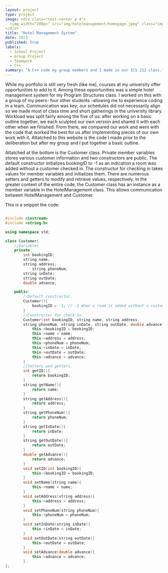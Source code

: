 ```yaml
---
layout: project
type: project
image: <div class="text-center p-4">
  <img width="200px" src="img/hotelmanagement/homepage.jpeg" class="img-thumbnail" >
</div>
title: "Hotel Management System"
date: 2023
published: True
labels:
  - School Project
  - Group Project
  - Teamwork
  - C++
summary: "A C++ code my group members and I made in our ICS 212 class."
---
```

	
While my portfolio is still very fresh (like me), courses at my university offer opportunities to add to it. Among these opportunities was a simple hotel management system for my Program Structures class. I worked on this with a group of my peers- four other students -allowing me to experience coding in a team. Communication was key; our schedules did not necessarily align so we made most of class time and short gatherings in the university library. Workload was split fairly among the five of us: after working on a basic outline together, we each sculpted our own version and shared it with each other when we finished. From there, we compared our work and went with the code that worked the best for us after implementing pieces of our own work with it. Attatched to this website is the code I made prior to the deliberation but after my group and I put together a basic outline.

Attatched at the bottom is the Customer class. Private member variables stores various customer information and two constructors are public. The default constructor initializes bookingID to -1 as an indication a room was added without a customer checked in. The constructor for checking in takes values for member variables and initializes them. There are numerous setters and getters to modify and retrieve values, respectively. In the greater context of the entire code, the Customer class has an instance as a member variable in the HotelManagement class. This allows communication between HotelManagement and Customer. 

This is a snippet the code:

```cpp

#include <iostream>
#include <string.h>

using namespace std;

class Customer{
    //Variables
	private: 
		int bookingID;
		string name;
		string address;
        	string phoneNum;
		string inDate;
		string outDate;
		double advance;

    public:
        //Default constructor. 
		Customer(){
			bookingID = -1; // -1 When a room is added without a customer checked in. 
		}
        //Constructor for check in. 
		Customer(int bookingID, string name, string address, 
		string phoneNum, string inDate, string outDate, double advance){
			this->bookingID = bookingID;
			this->name = name;
			this->address = address;
			this->phoneNum = phoneNum;
			this->inDate = inDate;
			this->outDate = outDate;
			this->advance = advance;
		}
        //Setters and getters.
		int getID(){
			return bookingID;
		}
		string getName(){
			return name;
		}
		string getAddress(){
			return address;
		}
		string getPhoneNum(){
			return phoneNum;
		}
		string getInDate(){
			return inDate;
		}
		string getOutDate(){
			return outDate;
		}
		double getAdvance(){
			return advance;
		}
		void setID(int bookingID){
			this->bookingID = bookingID;
		}
		void setName(string name){
			this->name = name;
		}
		void setAddress(string address){
			this->address = address;
		}
		void setPhoneNum(string phoneNum){
			this->phoneNum = phoneNum;
		}
		void setInDate(string inDate){
			this->inDate = inDate;
		}
		void setOutDate(string outDate){
			this->outDate = outDate;
		}
		void setAdvance(double advance){
			this->advance = advance;
		}
};
```
